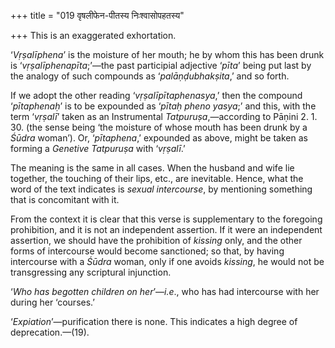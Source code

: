 +++
title = "019 वृषलीफेन-पीतस्य निःश्वासोपहतस्य"

+++
This is an exaggerated exhortation.

‘*Vṛṣalīphena*’ is the moisture of her mouth; he by whom this has been
drunk is ‘*vṛṣalīphenapīta*;’—the past participial adjective ‘*pīta*’
being put last by the analogy of such compounds as ‘*palāṇḍubhakṣita*,’
and so forth.

If we adopt the other reading ‘*vṛṣalīpītaphenasya*,’ then the compound
‘*pītaphenaḥ*’ is to be expounded as ‘*pītaḥ pheno yasya*;’ and this,
with the term ‘*vṛṣalī*’ taken as an Instrumental *Tatpuruṣa*,—according
to Pāṇini 2. 1. 30. (the sense being ‘the moisture of whose mouth has
been drunk by a *Śūdra* woman’). Or, ‘*pītaphena*,’ expounded as above,
might be taken as forming a *Genetive Tatpuruṣa* with ‘*vṛṣalī*.’

The meaning is the same in all cases. When the husband and wife lie
together, the touching of their lips, etc., are inevitable. Hence, what
the word of the text indicates is *sexual intercourse*, by mentioning
something that is concomitant with it.

From the context it is clear that this verse is supplementary to the
foregoing prohibition, and it is not an independent assertion. If it
were an independent assertion, we should have the prohibition of
*kissing* only, and the other forms of intercourse would become
sanctioned; so that, by having intercourse with a *Śūdra* woman, only if
one avoids *kissing*, he would not be transgressing any scriptural
injunction.

‘*Who has begotten children on her*’—*i.e*., who has had intercourse
with her during her ‘courses.’

‘*Expiation*’—purification there is none. This indicates a high degree
of deprecation.—(19).


